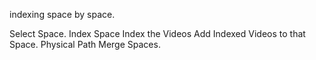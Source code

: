 
indexing space by space.

Select Space.
Index Space
Index the Videos
Add Indexed Videos to that Space.
Physical Path
Merge Spaces.

